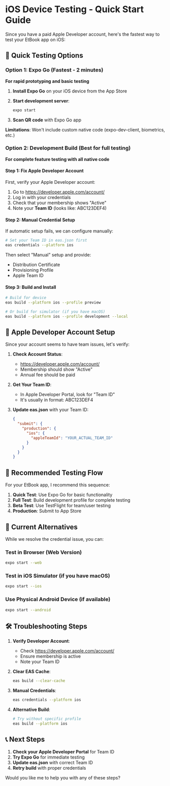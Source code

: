 # iOS Device Testing - Quick Start Guide

Since you have a paid Apple Developer account, here's the fastest way to test your EtBook app on iOS:

## 🚀 Quick Testing Options

### Option 1: Expo Go (Fastest - 2 minutes)
**For rapid prototyping and basic testing**

1. **Install Expo Go** on your iOS device from the App Store

2. **Start development server**:
   ```bash
   expo start
   ```

3. **Scan QR code** with Expo Go app

**Limitations**: Won't include custom native code (expo-dev-client, biometrics, etc.)

### Option 2: Development Build (Best for full testing)
**For complete feature testing with all native code**

#### Step 1: Fix Apple Developer Account
First, verify your Apple Developer account:

1. Go to https://developer.apple.com/account/
2. Log in with your credentials
3. Check that your membership shows "Active" 
4. Note your **Team ID** (looks like: ABC123DEF4)

#### Step 2: Manual Credential Setup
If automatic setup fails, we can configure manually:

```bash
# Set your Team ID in eas.json first
eas credentials --platform ios
```

Then select "Manual" setup and provide:
- Distribution Certificate
- Provisioning Profile
- Apple Team ID

#### Step 3: Build and Install

```bash
# Build for device
eas build --platform ios --profile preview

# Or build for simulator (if you have macOS)
eas build --platform ios --profile development --local
```

## 🔧 Apple Developer Account Setup

Since your account seems to have team issues, let's verify:

1. **Check Account Status**:
   - https://developer.apple.com/account/
   - Membership should show "Active"
   - Annual fee should be paid

2. **Get Your Team ID**:
   - In Apple Developer Portal, look for "Team ID" 
   - It's usually in format: ABC123DEF4

3. **Update eas.json** with your Team ID:
   ```json
   {
     "submit": {
       "production": {
         "ios": {
           "appleTeamId": "YOUR_ACTUAL_TEAM_ID"
         }
       }
     }
   }
   ```

## 🎯 Recommended Testing Flow

For your EtBook app, I recommend this sequence:

1. **Quick Test**: Use Expo Go for basic functionality
2. **Full Test**: Build development profile for complete testing
3. **Beta Test**: Use TestFlight for team/user testing
4. **Production**: Submit to App Store

## 📱 Current Alternatives

While we resolve the credential issue, you can:

### Test in Browser (Web Version)
```bash
expo start --web
```

### Test in iOS Simulator (if you have macOS)
```bash
expo start --ios
```

### Use Physical Android Device (if available)
```bash
expo start --android
```

## 🛠️ Troubleshooting Steps

1. **Verify Developer Account**:
   - Check https://developer.apple.com/account/
   - Ensure membership is active
   - Note your Team ID

2. **Clear EAS Cache**:
   ```bash
   eas build --clear-cache
   ```

3. **Manual Credentials**:
   ```bash
   eas credentials --platform ios
   ```

4. **Alternative Build**:
   ```bash
   # Try without specific profile
   eas build --platform ios
   ```

## 📞 Next Steps

1. **Check your Apple Developer Portal** for Team ID
2. **Try Expo Go** for immediate testing
3. **Update eas.json** with correct Team ID
4. **Retry build** with proper credentials

Would you like me to help you with any of these steps?
